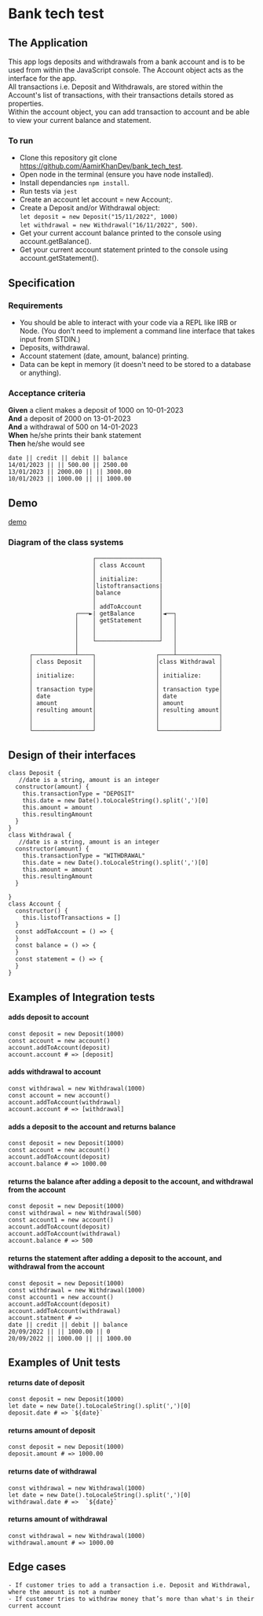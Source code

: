 # Bank tech test

## The Application

This app logs deposits and withdrawals from a bank account and is to be used from within the JavaScript console.
The Account object acts as the interface for the app.  
All transactions i.e. Deposit and Withdrawals, are stored within the Account's list of transactions, with their transactions details stored as properties.  
Within the account object, you can add transaction to account and be able to view your current balance and statement.
### To run

- Clone this repository git clone https://github.com/AamirKhanDev/bank_tech_test.
- Open node in the terminal (ensure you have node installed).
- Install dependancies `npm install`.
- Run tests via `jest`
- Create an account let account = new Account;.
- Create a Deposit and/or Withdrawal object:  
  `let deposit = new Deposit("15/11/2022", 1000)`  
  `let withdrawal = new Withdrawal("16/11/2022", 500)`.
- Get your current account balance printed to the console using account.getBalance().
- Get your current account statement printed to the console using account.getStatement().
## Specification
### Requirements

- You should be able to interact with your code via a REPL like IRB or Node. (You don't need to implement a command line interface that takes input from STDIN.)
- Deposits, withdrawal.
- Account statement (date, amount, balance) printing.
- Data can be kept in memory (it doesn't need to be stored to a database or anything).
### Acceptance criteria

**Given** a client makes a deposit of 1000 on 10-01-2023  
**And** a deposit of 2000 on 13-01-2023  
**And** a withdrawal of 500 on 14-01-2023  
**When** he/she prints their bank statement  
**Then** he/she would see
```
date || credit || debit || balance
14/01/2023 || || 500.00 || 2500.00
13/01/2023 || 2000.00 || || 3000.00
10/01/2023 || 1000.00 || || 1000.00
```
## Demo

[demo](./bank-tech-test-demo.png)


### Diagram of the class systems
                            ┌──────────────────┐
                            │ class Account    │
                            │                  │
                            │ initialize:      │
                            │listoftransactions|
                            │balance           │
                            │                  │
                            │ addToAccount     │
                       ┌───►| getBalance       │◄──┐
                       │    │ getStatement     │   │
                       │    │                  │   │
                       │    │                  │   │
                       │    └──────────────────┘   │
                       │                           │
          ┌────────────┴────┐                 ┌────┴────────────┐
          │ class Deposit   │                 │class Withdrawal │
          │                 │                 │                 │
          │ initialize:     │                 │ initialize:     │
          │                 │                 │                 │
          │ transaction type│                 │ transaction type│
          │ date            │                 │ date            │
          │ amount          │                 │ amount          │
          │ resulting amount│                 │ resulting amount│
          │                 │                 │                 │
          │                 │                 │                 │
          └─────────────────┘                 └─────────────────┘
          
## Design of their interfaces
```
class Deposit {
   //date is a string, amount is an integer
  constructor(amount) {
    this.transactionType = "DEPOSIT"
    this.date = new Date().toLocaleString().split(',')[0]
    this.amount = amount
    this.resultingAmount
  }
}
class Withdrawal {
   //date is a string, amount is an integer
  constructor(amount) {
    this.transactionType = "WITHDRAWAL"
    this.date = new Date().toLocaleString().split(',')[0]
    this.amount = amount
    this.resultingAmount
  }
  
}
class Account {
  constructor() {
    this.listofTransactions = []
  }
  const addToAccount = () => {
  }
  const balance = () => {
  }
  const statement = () => {
  }
}
```

## Examples of Integration tests

#### adds deposit to account

```
const deposit = new Deposit(1000)
const account = new account()
account.addToAccount(deposit)
account.account # => [deposit]
```

#### adds withdrawal to account

```
const withdrawal = new Withdrawal(1000)
const account = new account()
account.addToAccount(withdrawal)
account.account # => [withdrawal]
```

#### adds a deposit to the account and returns balance
```
const deposit = new Deposit(1000)
const account = new account()
account.addToAccount(deposit)
account.balance # => 1000.00
```
#### returns the balance after adding a deposit to the account, and withdrawal from the account

```
const deposit = new Deposit(1000)
const withdrawal = new Withdrawal(500)
const account1 = new account()
account.addToAccount(deposit)
account.addToAccount(withdrawal)
account.balance # => 500

```
#### returns the statement after adding a deposit to the account, and withdrawal from the account
```
const deposit = new Deposit(1000)
const withdrawal = new Withdrawal(1000)
const account1 = new account()
account.addToAccount(deposit)
account.addToAccount(withdrawal)
account.statment # =>
date || credit || debit || balance
20/09/2022 || || 1000.00 || 0
20/09/2022 || 1000.00 || || 1000.00
```
## Examples of Unit tests
#### returns date of deposit
```
const deposit = new Deposit(1000)
let date = new Date().toLocaleString().split(',')[0]
deposit.date # => `${date}`
```
#### returns amount of deposit
```
const deposit = new Deposit(1000)
deposit.amount # => 1000.00
```
#### returns date of withdrawal
```
const withdrawal = new Withdrawal(1000)
let date = new Date().toLocaleString().split(',')[0]
withdrawal.date # =>  `${date}`
```
#### returns amount of withdrawal
```
const withdrawal = new Withdrawal(1000)
withdrawal.amount # => 1000.00
```

## Edge cases
```
- If customer tries to add a transaction i.e. Deposit and Withdrawal, where the amount is not a number
- If customer tries to withdraw money that’s more than what's in their current account
```
